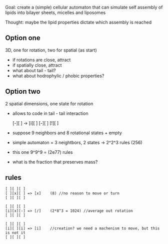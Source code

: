 Goal: create a (simple) cellular automaton that can simulate self assembly of lipids into bilayer sheets, micelles and liposomes

Thought: maybe the lipid properties dictate which assembly is reached

Option one
--------

3D, one for rotation, two for spatial (as start)

- if rotations are close, attract
- if spatially close, attract
- what about tail - tail?
- what about hodrophylic / phobic properties?

Option two
----------

2 spatial dimensions, one state for rotation

- allows to code in tail - tail interaction

    [-][ ] -> [i][ ]
    [-][ ]    [!][ ]

- suppose 9 neighbors and 8 rotational states + empty
- simple automaton = 3 neightbors, 2 states -> 2^2^3 rules (256)
- this one 9^9^9 = (2e77) rules
- what is the fraction that preserves mass?

rules
-----

    [ ][ ][ ]
    [ ][x][ ] => [x]    (8) //no reason to move or turn
    [ ][ ][ ]

    [ ][ ][ ]
    [i][x][-] => [/]    (2*8^3 = 1024) //average out rotation
    [ ][ ][ ]

    [ ][ ][ ]
    [i][ ][i] => [i]    //creation? we need a machenism to move, but this is not it
    [ ][ ][ ]